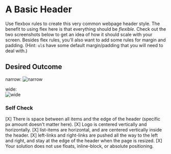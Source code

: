 # A Basic Header

Use flexbox rules to create this very common webpage header style. The benefit to using flex here is that everything should be _flexible_. Check out the two screenshots below to get an idea of how it should scale with your screen. Besides flex rules, you'll also want to add some rules for margin and padding. (Hint: `ul`s have some default margin/padding that you will need to deal with.)

## Desired Outcome

narrow:
![narrow](./desired-outcome-narrow.png)

wide:  
![wide](./desired-outcome-wide.png)

### Self Check

[X] There is space between all items and the edge of the header (specific px amount doesn't matter here).
[X] Logo is centered vertically and horizontally.
[X] list-items are horizontal, and are centered vertically inside the header.
[X] left-links and right-links are pushed all the way to the left and right, and stay at the edge of the header when the page is resized.
[X] Your solution does not use floats, inline-block, or absolute positioning.
